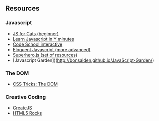 ## Resources

### Javascript
* [JS for Cats (beginner)][jscats]
* [Learn Javascript in Y minutes](http://learnxinyminutes.com/docs/javascript/)
* [Code School interactive][codeschool]
* [Eloquent Javascript (more advanced)][eloquent]
* [Superhero.js (set of resources)][supjs]
* [Javascript Garden])(http://bonsaiden.github.io/JavaScript-Garden/)

### The DOM

* [CSS Tricks: The DOM](https://css-tricks.com/dom/)

### Creative Coding

* [CreateJS](http://www.createjs.com/Home)
* [HTML5 Rocks](http://www.html5rocks.com/en/)

[jscats]: http://jsforcats.com/
[eloquent]: http://eloquentjavascript.net/
[supjs]: http://superherojs.com/
[codeschool]: https://www.codeschool.com/paths/javascript